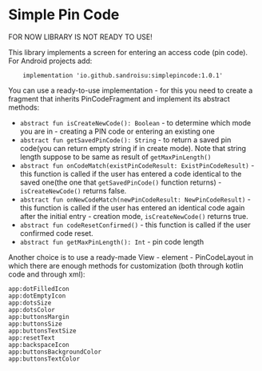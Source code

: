 # Simple Pin Code

FOR NOW LIBRARY IS NOT READY TO USE!

This library implements a screen for entering an access code (pin code).
For Android projects add:
```
    implementation 'io.github.sandroisu:simplepincode:1.0.1'

```
You can use a ready-to-use implementation - for this you need to create a fragment that inherits PinCodeFragment and implement its abstract methods:
- `abstract fun isCreateNewCode(): Boolean` - to determine which mode you are in - creating a PIN code or entering an existing one
- `abstract fun getSavedPinCode(): String` - to return a saved pin code(you can return empty string if in create mode). Note that string length suppose to be same as result of `getMaxPinLength()`
- `abstract fun onCodeMatch(existPinCodeResult: ExistPinCodeResult)` - this function is called if the user has entered a code identical to the saved one(the one that `getSavedPinCode()` function returns) - `isCreateNewCode()` returns false.
- `abstract fun onNewCodeMatch(newPinCodeResult: NewPinCodeResult)` - this function is called if the user has entered an identical code again after the initial entry - creation mode, `isCreateNewCode()` returns true.
- `abstract fun codeResetConfirmed()` - this function is called if the user confirmed code reset.
- `abstract fun getMaxPinLength(): Int` - pin code length

Another choice is to use a ready-made View - element - PinCodeLayout in which there are enough methods for customization (both through kotlin code and through xml):
```
app:dotFilledIcon
app:dotEmptyIcon 
app:dotsSize
app:dotsColor
app:buttonsMargin
app:buttonsSize
app:buttonsTextSize
app:resetText
app:backspaceIcon
app:buttonsBackgroundColor
app:buttonsTextColor
```      
